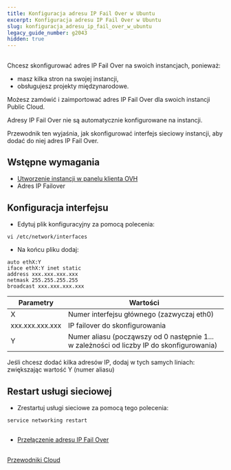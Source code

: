 ```yaml
---
title: Konfiguracja adresu IP Fail Over w Ubuntu
excerpt: Konfiguracja adresu IP Fail Over w Ubuntu
slug: konfiguracja_adresu_ip_fail_over_w_ubuntu
legacy_guide_number: g2043
hidden: true
---
```



## 
Chcesz skonfigurować adres IP Fail Over na swoich instancjach, ponieważ:

- masz kilka stron na swojej instancji,
- obsługujesz projekty międzynarodowe.

Możesz zamówić i zaimportować adres IP Fail Over dla swoich instancji Public Cloud. 

Adresy IP Fail Over nie są automatycznie konfigurowane na instancji.

Przewodnik ten wyjaśnia, jak skonfigurować interfejs sieciowy instancji, aby dodać do niej adres IP Fail Over.


## Wstępne wymagania

- [Utworzenie instancji w panelu klienta OVH]({legacy}1775)
- Adres IP Failover




## Konfiguracja interfejsu

- Edytuj plik konfiguracyjny za pomocą polecenia:

```
vi /etc/network/interfaces
```


- Na końcu pliku dodaj:

```
auto ethX:Y
iface ethX:Y inet static
address xxx.xxx.xxx.xxx
netmask 255.255.255.255
broadcast xxx.xxx.xxx.xxx
```



|Parametry|Wartości|
|---|---|
|X|Numer interfejsu głównego (zazwyczaj eth0)|
|xxx.xxx.xxx.xxx|IP failover do skonfigurowania|
|Y|Numer aliasu (począwszy od 0 następnie 1... w zależności od liczby IP do skonfigurowania)|


Jeśli chcesz dodać kilka adresów IP, dodaj w tych samych liniach:
zwiększając wartość Y (numer aliasu)


## Restart usługi sieciowej

- Zrestartuj usługi sieciowe za pomocą tego polecenia:

```
service networking restart
```





## 

- [Przełączenie adresu IP Fail Over]({legacy}1890)




## 
[Przewodniki Cloud]({legacy}1785)

